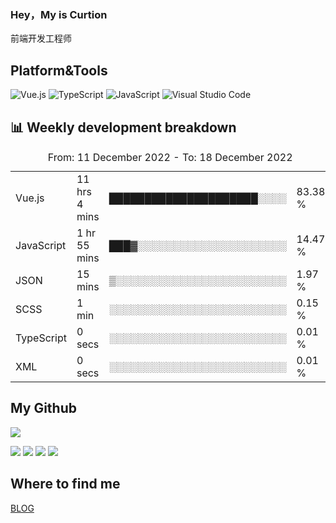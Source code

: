 ### Hey，My is Curtion
前端开发工程师
## Platform&Tools

![Vue.js](https://img.shields.io/badge/-Vue.js-4FC08D?style=flat-square&logo=Vue.js&logoColor=white)
![TypeScript](https://img.shields.io/badge/-TypeScript-007ACC?style=flat-square&logo=typescript&logoColor=white)
![JavaScript](https://img.shields.io/badge/-JavaScript-F7DF1E?style=flat-square&logo=javascript&logoColor=black)
![Visual Studio Code](https://img.shields.io/badge/-VSCode-007ACC?style=flat-square&logo=Visual-Studio-Code&logoColor=white)

## 📊 Weekly development breakdown

<!--START_SECTION:waka-->

<table><caption>From: 11 December 2022 - To: 18 December 2022</caption><tr><td>Vue.js</td><td>11 hrs 4 mins</td><td>█████████████████████░░░░</td><td>83.38 %</td></tr><tr><td>JavaScript</td><td>1 hr 55 mins</td><td>███▓░░░░░░░░░░░░░░░░░░░░░</td><td>14.47 %</td></tr><tr><td>JSON</td><td>15 mins</td><td>▒░░░░░░░░░░░░░░░░░░░░░░░░</td><td>1.97 %</td></tr><tr><td>SCSS</td><td>1 min</td><td>░░░░░░░░░░░░░░░░░░░░░░░░░</td><td>0.15 %</td></tr><tr><td>TypeScript</td><td>0 secs</td><td>░░░░░░░░░░░░░░░░░░░░░░░░░</td><td>0.01 %</td></tr><tr><td>XML</td><td>0 secs</td><td>░░░░░░░░░░░░░░░░░░░░░░░░░</td><td>0.01 %</td></tr></table>

<!--END_SECTION:waka-->

## My Github

![](http://github-profile-summary-cards.vercel.app/api/cards/profile-details?username=curtion&theme=nord_bright)

![](http://github-profile-summary-cards.vercel.app/api/cards/stats?username=curtion&theme=nord_bright)
![](http://github-profile-summary-cards.vercel.app/api/cards/productive-time?username=curtion&theme=nord_bright&utcOffset=8)
![](http://github-profile-summary-cards.vercel.app/api/cards/repos-per-language?username=curtion&theme=nord_bright)
![](http://github-profile-summary-cards.vercel.app/api/cards/most-commit-language?username=curtion&theme=nord_bright)

## Where to find me

[BLOG](https://blog.3gxk.net)
